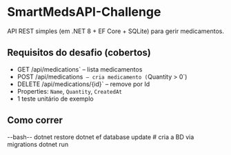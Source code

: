 # SmartMedsAPI-Challenge

API REST simples (em .NET 8 + EF Core + SQLite) para gerir medicamentos.

## Requisitos do desafio (cobertos)
- GET /api/medications` – lista medicamentos  
- POST /api/medications` – cria medicamento (`Quantity > 0`)  
- DELETE /api/medications/{id}` – remove por Id  
- Properties: `Name`, `Quantity`, `CreatedAt`  
- 1 teste unitário de exemplo

## Como correr
--bash--
dotnet restore
dotnet ef database update   # cria a BD via migrations
dotnet run
